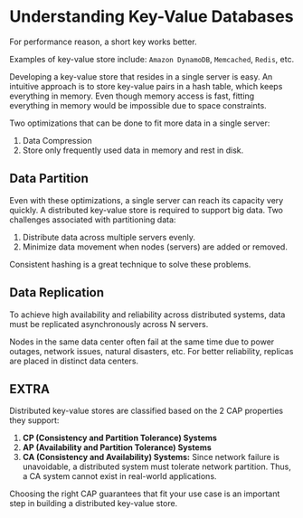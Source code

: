 # Understanding Key-Value Databases

For performance reason, a short key works better.

Examples of key-value store include: `Amazon DynamoDB`, `Memcached`, `Redis`, etc.

Developing a key-value store that resides in a single server is easy. An intuitive approach is to store key-value pairs in a hash table, which keeps everything in memory. Even though memory access is fast, fitting everything in memory would be impossible due to space constraints.

Two optimizations that can be done to fit more data in a single server:

1. Data Compression
2. Store only frequently used data in memory and rest in disk.

## Data Partition

Even with these optimizations, a single server can reach its capacity very quickly. A distributed key-value store is required to support big data. Two challenges associated with partitioning data:

1. Distribute data across multiple servers evenly.
2. Minimize data movement when nodes (servers) are added or removed.

Consistent hashing is a great technique to solve these problems.

## Data Replication

To achieve high availability and reliability across distributed systems, data must be replicated asynchronously across N servers.

Nodes in the same data center often fail at the same time due to power outages, network issues, natural disasters, etc. For better reliability, replicas are placed in distinct data centers.

## EXTRA

Distributed key-value stores are classified based on the 2 CAP properties they support:

1. **CP (Consistency and Partition Tolerance) Systems**
2. **AP (Availability and Partition Tolerance) Systems**
3. **CA (Consistency and Availability) Systems:** Since network failure is unavoidable, a distributed system must tolerate network partition. Thus, a CA system cannot exist in real-world applications.

Choosing the right CAP guarantees that fit your use case is an important step in building a distributed key-value store.
